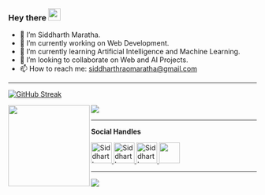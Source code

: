 <!-- Hi there 👋-->
### Hey there <img src="https://media.giphy.com/media/hvRJCLFzcasrR4ia7z/giphy.gif" width="25px">

- 👋 I’m Siddharth Maratha.
- 🔭 I’m currently working on Web Development.
- 🌱 I’m currently learning Artificial Intelligence and Machine Learning.
- 👯 I’m looking to collaborate on Web and AI Projects. 
- 📫 How to reach me: siddharthraomaratha@gmail.com 
<hr>

<!--  ![Siddharth's GitHub stats](https://github-readme-stats.vercel.app/api?username=siddharthmaratha&theme=highcontrast&show_icons=true)  -->
[![GitHub Streak](https://github-readme-streak-stats.herokuapp.com/?user=siddharthmaratha&theme=neon-dark)](https://git.io/streak-stats)

<img
  align="left"
  height="165"
  src="https://github-readme-stats.vercel.app/api?username=siddharthmaratha&count_private=true&show_icons=true&custom_title=Github%20Status&hide=issues&hide_border=true&bg_color=ffffff00&title_color=f65800&icon_color=32ff7b&text_color=FF7B32"
/>

<img
  align="center"
  src="https://github-readme-stats.vercel.app/api/top-langs/?username=rafacdomin&layout=compact&exclude_repo=PingMeRN&hide_border=true&bg_color=ffffff00&title_color=f65800&icon_color=32ff7b&text_color=FF7B32"
/>


<!-- ![Siddharth's GitHub stats](https://github-readme-stats.vercel.app/api?username=siddharthmaratha&show_icons=true&theme=dark)

[![Top Langs](https://github-readme-stats.vercel.app/api/top-langs/?username=siddharthmaratha&layout=compact)](https://github.com/anuraghazra/github-readme-stats) 
-->
<hr>

<b>Social Handles</b>

<a href="https://www.linkedin.com/in/siddharth-maratha-390993194/" target="_blank">
  <img alt="Siddharth Maratha | LinkedIN" width="42px" src="https://raw.githubusercontent.com/peterthehan/peterthehan/master/assets/linkedin.svg" />
</a>
<a href="https://twitter.com/SiddharthhRao/" target="_blank">
  <img alt="Siddharth Maratha | Twitter" width="42px" src="https://raw.githubusercontent.com/peterthehan/peterthehan/master/assets/twitter.svg" />
</a>
<a href="https://instagram.com/siddharth_.24/" target="_blank">
  <img alt="Siddharth Maratha | Instagram" width="42px" src="https://image.flaticon.com/icons/png/512/1384/1384063.png">
</a>

 <a href="mailto:siddharthraomaratha@gmail.com">
    <img src="https://img.shields.io/badge/-siddharthraomaratha@gmail.com-c14438?style=flat-square&logo=Gmail&logoColor=white&link=mailto:siddharthraomaratha@gmail.com" width="42px" height="42px"/>
  </a>

<hr>

![](https://komarev.com/ghpvc/?username=your-github-siddharthmaratha&color=red&style=plastic)

